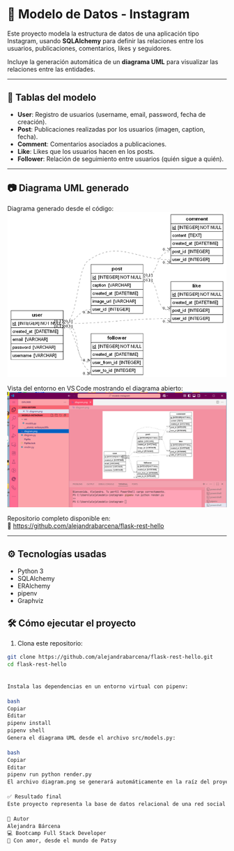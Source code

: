 # 📸 Modelo de Datos - Instagram

Este proyecto modela la estructura de datos de una aplicación tipo Instagram, usando **SQLAlchemy** para definir las relaciones entre los usuarios, publicaciones, comentarios, likes y seguidores.  

Incluye la generación automática de un **diagrama UML** para visualizar las relaciones entre las entidades.

---

## 🧱 Tablas del modelo

- **User**: Registro de usuarios (username, email, password, fecha de creación).
- **Post**: Publicaciones realizadas por los usuarios (imagen, caption, fecha).
- **Comment**: Comentarios asociados a publicaciones.
- **Like**: Likes que los usuarios hacen en los posts.
- **Follower**: Relación de seguimiento entre usuarios (quién sigue a quién).

---

## 📷 Diagrama UML generado

Diagrama generado desde el código:  
![Diagrama UML generado](diagram.png)

Vista del entorno en VS Code mostrando el diagrama abierto:  
![VS Code con diagrama](visualstudio-workspace.png)

Repositorio completo disponible en:  
🔗 https://github.com/alejandrabarcena/flask-rest-hello

---

## ⚙️ Tecnologías usadas

- Python 3
- SQLAlchemy
- ERAlchemy
- pipenv
- Graphviz


## 🛠️ Cómo ejecutar el proyecto

1. Clona este repositorio:

```bash
git clone https://github.com/alejandrabarcena/flask-rest-hello.git
cd flask-rest-hello


Instala las dependencias en un entorno virtual con pipenv:

bash
Copiar
Editar
pipenv install
pipenv shell
Genera el diagrama UML desde el archivo src/models.py:

bash
Copiar
Editar
pipenv run python render.py
El archivo diagram.png se generará automáticamente en la raíz del proyecto.

✅ Resultado final
Este proyecto representa la base de datos relacional de una red social estilo Instagram, con todas las relaciones correctamente modeladas, visualizadas y documentadas.

🧠 Autor
Alejandra Bárcena
💻 Bootcamp Full Stack Developer
🐾 Con amor, desde el mundo de Patsy

